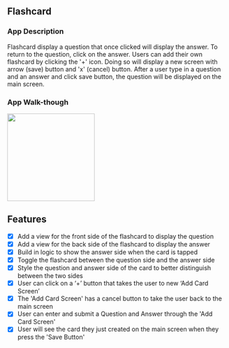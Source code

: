 ## Flashcard

### App Description
Flashcard display a question that once clicked will display the answer. To return to the question, click on the answer. Users can add their own flashcard by clicking the '+' icon. Doing so will display a new screen with arrow (save) button and 'x' (cancel) button. After a user type in a question and an answer and click save button, the question will be displayed on the main screen.

### App Walk-though

<img src="https://media.giphy.com/media/XbZwP971U5Qb2QBn24/giphy.gif" width=200><br>

## Features

- [x] Add a view for the front side of the flashcard to display the question
- [x] Add a view for the back side of the flashcard to display the answer
- [x] Build in logic to show the answer side when the card is tapped
- [x] Toggle the flashcard between the question side and the answer side
- [x] Style the question and answer side of the card to better distinguish between the two sides
- [x] User can click on a ‘+’ button that takes the user to new ‘Add Card Screen’
- [x] The 'Add Card Screen' has a cancel button to take the user back to the main screen
- [x] User can enter and submit a Question and Answer through the 'Add Card Screen'
- [x] User will see the card they just created on the main screen when they press the 'Save Button'
